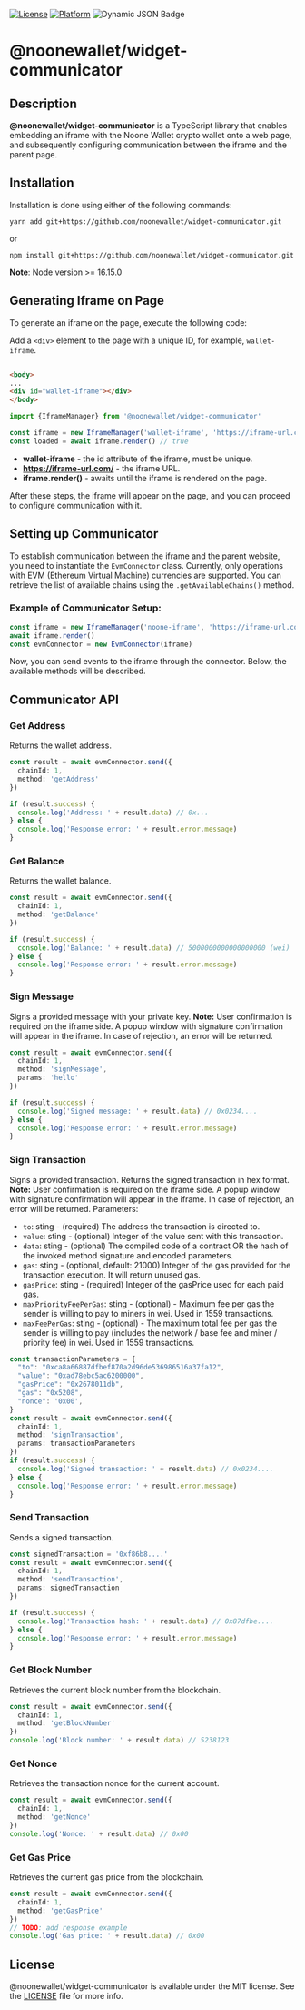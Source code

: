 [![License](https://img.shields.io/badge/license-MIT-green.svg?style=flat)](https://github.com/noonewallet/widget-communicator/LICENSE)
[![Platform](https://img.shields.io/badge/platform-web-blue.svg?style=flat)]()
![Dynamic JSON Badge](https://img.shields.io/badge/dynamic/json?url=https%3A%2F%2Fraw.githubusercontent.com%2Fnoonewallet%2Fwidget-communicator%2Fmain%2Fpackage.json&query=version&label=version)

# @noonewallet/widget-communicator

## Description

**@noonewallet/widget-communicator** is a TypeScript library that enables embedding an iframe with the Noone Wallet
crypto wallet onto a web page, and subsequently configuring communication between the iframe and the parent page.

## Installation

Installation is done using either of the following commands:

```shell
yarn add git+https://github.com/noonewallet/widget-communicator.git
```

or

```shell
npm install git+https://github.com/noonewallet/widget-communicator.git
```

**Note**: Node version >= 16.15.0

## Generating Iframe on Page

To generate an iframe on the page, execute the following code:

Add a `<div>` element to the page with a unique ID, for example, `wallet-iframe`.

```html

<body>
...
<div id="wallet-iframe"></div>
</body>
```

```ts
import {IframeManager} from '@noonewallet/widget-communicator'

const iframe = new IframeManager('wallet-iframe', 'https://iframe-url.com/')
const loaded = await iframe.render() // true

```

- **wallet-iframe** - the id attribute of the iframe, must be unique.
- **https://iframe-url.com/** - the iframe URL.
- **iframe.render()** - awaits until the iframe is rendered on the page.

After these steps, the iframe will appear on the page, and you can proceed to configure communication with it.

## Setting up Communicator

To establish communication between the iframe and the parent website, you need to instantiate the `EvmConnector` class.
Currently, only operations with EVM (Ethereum Virtual Machine) currencies are supported. You can retrieve the list of
available chains using the `.getAvailableChains()` method.

### Example of Communicator Setup:

```ts
const iframe = new IframeManager('noone-iframe', 'https://iframe-url.com/')
await iframe.render()
const evmConnector = new EvmConnector(iframe)
```

Now, you can send events to the iframe through the connector. Below, the available methods will be described.

## Communicator API

### Get Address

Returns the wallet address.

```ts
const result = await evmConnector.send({
  chainId: 1,
  method: 'getAddress'
})

if (result.success) {
  console.log('Address: ' + result.data) // 0x...
} else {
  console.log('Response error: ' + result.error.message)
}
```

### Get Balance

Returns the wallet balance.

```ts
const result = await evmConnector.send({
  chainId: 1,
  method: 'getBalance'
})

if (result.success) {
  console.log('Balance: ' + result.data) // 5000000000000000000 (wei)
} else {
  console.log('Response error: ' + result.error.message)
}
```

### Sign Message

Signs a provided message with your private key.
**Note:** User confirmation is required on the iframe side. A popup window with signature confirmation will appear in
the iframe. In case of rejection, an error will be returned.

```ts
const result = await evmConnector.send({
  chainId: 1,
  method: 'signMessage',
  params: 'hello'
})

if (result.success) {
  console.log('Signed message: ' + result.data) // 0x0234....
} else {
  console.log('Response error: ' + result.error.message)
}
```

### Sign Transaction

Signs a provided transaction. Returns the signed transaction in hex format.
**Note:** User confirmation is required on the iframe side. A popup window with signature confirmation will appear in
the iframe. In case of rejection, an error will be returned.
Parameters:

- `to`: sting - (required) The address the transaction is directed to.
- `value`: sting - (optional) Integer of the value sent with this transaction.
- `data`: sting - (optional) The compiled code of a contract OR the hash of the invoked method signature and encoded
  parameters.
- `gas`: sting - (optional, default: 21000) Integer of the gas provided for the transaction execution. It will return
  unused gas.
- `gasPrice`: sting - (required) Integer of the gasPrice used for each paid gas.
- `maxPriorityFeePerGas`: sting - (optional) - Maximum fee per gas the sender is willing to pay to miners in wei. Used
  in 1559 transactions.
- `maxFeePerGas`: sting - (optional) - The maximum total fee per gas the sender is willing to pay (includes the network
  / base fee and miner / priority fee) in wei. Used in 1559 transactions.

```ts
const transactionParameters = {
  "to": "0xca8a66887dfbef870a2d96de536986516a37fa12",
  "value": "0xad78ebc5ac6200000",
  "gasPrice": "0x2678011db",
  "gas": "0x5208",
  "nonce": '0x00',
}
const result = await evmConnector.send({
  chainId: 1,
  method: 'signTransaction',
  params: transactionParameters
})
if (result.success) {
  console.log('Signed transaction: ' + result.data) // 0x0234....
} else {
  console.log('Response error: ' + result.error.message)
}
```

### Send Transaction

Sends a signed transaction.

```ts
const signedTransaction = '0xf86b8....'
const result = await evmConnector.send({
  chainId: 1,
  method: 'sendTransaction',
  params: signedTransaction
})

if (result.success) {
  console.log('Transaction hash: ' + result.data) // 0x87dfbe....
} else {
  console.log('Response error: ' + result.error.message)
}
```

### Get Block Number

Retrieves the current block number from the blockchain.

```ts
const result = await evmConnector.send({
  chainId: 1,
  method: 'getBlockNumber'
})
console.log('Block number: ' + result.data) // 5238123
```

### Get Nonce

Retrieves the transaction nonce for the current account.

```ts
const result = await evmConnector.send({
  chainId: 1,
  method: 'getNonce'
})
console.log('Nonce: ' + result.data) // 0x00
```

### Get Gas Price

Retrieves the current gas price from the blockchain.

```ts
const result = await evmConnector.send({
  chainId: 1,
  method: 'getGasPrice'
})
// TODO: add response example
console.log('Gas price: ' + result.data) // 0x00
```

## License

@noonewallet/widget-communicator is available under the MIT license. See
the [LICENSE](https://github.com/noonewallet/widget-communicator/blob/main/LICENSE) file for more info.
